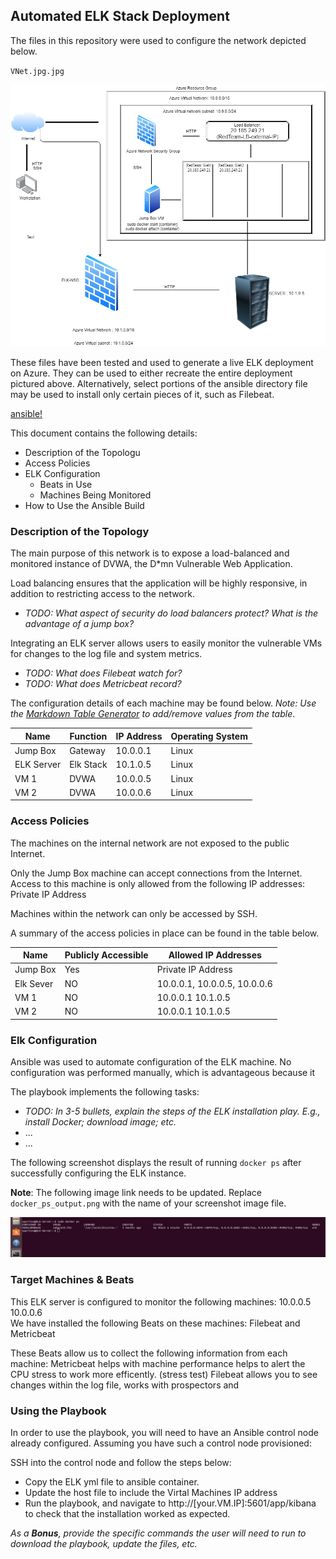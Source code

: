 ## Automated ELK Stack Deployment

The files in this repository were used to configure the network depicted below.

`VNet.jpg.jpg` 

![](diagram/VNet.jpg.jpg)

These files have been tested and used to generate a live ELK deployment on Azure. They can be used to either recreate the entire deployment pictured above. Alternatively, select portions of the ansible directory file may be used to install only certain pieces of it, such as Filebeat.

  [ansible!](ansible)

This document contains the following details:
- Description of the Topologu
- Access Policies
- ELK Configuration
  - Beats in Use
  - Machines Being Monitored
- How to Use the Ansible Build


### Description of the Topology

The main purpose of this network is to expose a load-balanced and monitored instance of DVWA, the D*mn Vulnerable Web Application.

Load balancing ensures that the application will be highly responsive, in addition to restricting access to the network.
- _TODO: What aspect of security do load balancers protect? What is the advantage of a jump box?_

Integrating an ELK server allows users to easily monitor the vulnerable VMs for changes to the log file and system metrics.
- _TODO: What does Filebeat watch for?_
- _TODO: What does Metricbeat record?_

The configuration details of each machine may be found below.
_Note: Use the [Markdown Table Generator](http://www.tablesgenerator.com/markdown_tables) to add/remove values from the table_.

| Name     | Function | IP Address | Operating System |
|----------|----------|------------|------------------|
| Jump Box | Gateway  | 10.0.0.1   | Linux            |
| ELK Server | Elk Stack |  10.1.0.5  |      Linux            |
| VM 1     | DVWA     |   10.0.0.5 |  Linux                |
| VM 2     | DVWA     |  10.0.0.6  |  Linux                |

### Access Policies

The machines on the internal network are not exposed to the public Internet. 

Only the Jump Box machine can accept connections from the Internet. Access to this machine is only allowed from the following IP addresses: Private IP Address

Machines within the network can only be accessed by SSH.

A summary of the access policies in place can be found in the table below.

| Name     | Publicly Accessible | Allowed IP Addresses |
|----------|---------------------|----------------------|
| Jump Box | Yes                 | Private IP Address   |
| Elk Sever |     NO             | 10.0.0.1, 10.0.0.5, 10.0.0.6 |
| VM 1     |      NO             | 10.0.0.1  10.1.0.5           |
| VM 2     |      NO             | 10.0.0.1  10.1.0.5           |
### Elk Configuration

Ansible was used to automate configuration of the ELK machine. No configuration was performed manually, which is advantageous because it 

The playbook implements the following tasks:
- _TODO: In 3-5 bullets, explain the steps of the ELK installation play. E.g., install Docker; download image; etc._
- ...
- ...

The following screenshot displays the result of running `docker ps` after successfully configuring the ELK instance.

**Note**: The following image link needs to be updated. Replace `docker_ps_output.png` with the name of your screenshot image file.  


![](diagram/Project1.png)

### Target Machines & Beats
This ELK server is configured to monitor the following machines:
10.0.0.5  10.0.0.6  
We have installed the following Beats on these machines: Filebeat and Metricbeat

These Beats allow us to collect the following information from each machine: Metricbeat helps with machine performance helps to alert the CPU stress to work more efficently. (stress test) Filebeat allows you to see changes within the log file, works with prospectors and 
### Using the Playbook
In order to use the playbook, you will need to have an Ansible control node already configured. Assuming you have such a control node provisioned: 

SSH into the control node and follow the steps below:
- Copy the ELK yml file to ansible container.
- Update the host file to include the Virtal Machines IP address
- Run the playbook, and navigate to http://[your.VM.IP]:5601/app/kibana to check that the installation worked as expected.

_As a **Bonus**, provide the specific commands the user will need to run to download the playbook, update the files, etc._
